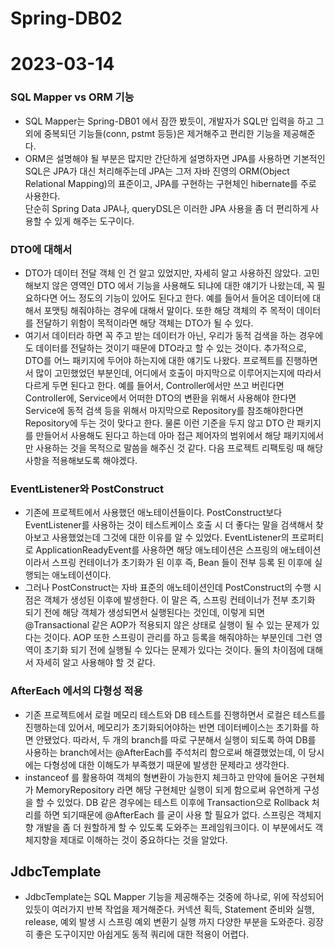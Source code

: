 # Spring-DB02

# 2023-03-14
### SQL Mapper vs ORM 기능
- SQL Mapper는 Spring-DB01 에서 잠깐 봤듯이, 개발자가 SQL만 입력을 하고 그 외에 중복되던 기능들(conn, pstmt 등등)은 제거해주고 편리한 기능을 제공해준다.
- ORM은 설명해야 될 부분은 많지만 간단하게 설명하자면 JPA를 사용하면 기본적인 SQL은 JPA가 대신 처리해주는데 JPA는 그저 자바 진영의 ORM(Object Relational Mapping)의 표준이고, JPA를 구현하는 구현체인 hibernate를 주로 사용한다.   
단순히 Spring Data JPA나, queryDSL은 이러한 JPA 사용을 좀 더 편리하게 사용할 수 있게 해주는 도구이다.

### DTO에 대해서
- DTO가 데이터 전달 객체 인 건 알고 있었지만, 자세히 알고 사용하진 않았다. 고민해보지 않은 영역인 DTO 에서 기능을 사용해도 되냐에 대한 얘기가 나왔는데, 꼭 필요하다면 어느 정도의 기능이 있어도 된다고 한다. 예를 들어서 들어온 데이터에 대해서 포맷팅 해줘야하는 경우에 대해서 말이다. 또한 해당 객체의 주 목적이 데이터를 전달하기 위함이 목적이라면 해당 객체는 DTO가 될 수 있다.   
- 여기서 데이터라 하면 꼭 주고 받는 데이터가 아닌, 우리가 동적 검색을 하는 경우에도 데이터를 전달하는 것이기 때문에 DTO라고 할 수 있는 것이다. 추가적으로, DTO를 어느 패키지에 두어야 하는지에 대한 얘기도 나왔다. 프로젝트를 진행하면서 많이 고민했었던 부분인데, 어디에서 호출이 마지막으로 이루어지는지에 따라서 다르게 두면 된다고 한다. 예를 들어서, Controller에서만 쓰고 버린다면 Controller에, Service에서 어떠한 DTO의 변환을 위해서 사용해야 한다면 Service에 동적 검색 등을 위해서 마지막으로 Repository를 참조해야한다면 Repository에 두는 것이 맞다고 한다. 물론 이런 기준을 두지 않고 DTO 란 패키지를 만들어서 사용해도 된다고 하는데 아마 접근 제어자의 범위에서 해당 패키지에서만 사용하는 것을 목적으로 말씀을 해주신 것 같다. 다음 프로젝트 리팩토링 때 해당 사항을 적용해보도록 해야겠다. 

### EventListener와 PostConstruct
- 기존에 프로젝트에서 사용했던 애노테이션들이다. PostConstruct보다 EventListener를 사용하는 것이 테스트케이스 호출 시 더 좋다는 말을 검색해서 찾아보고 사용했었는데 그것에 대한 이유를 알 수 있었다. EventListener의 프로퍼티로 ApplicationReadyEvent를 사용하면 해당 애노테이션은 스프링의 애노테이션이라서 스프링 컨테이너가 초기화가 된 이후 즉, Bean 들이 전부 등록 된 이후에 실행되는 애노테이션이다.   
- 그러나 PostConstruct는 자바 표준의 애노테이션인데 PostConstruct의 수행 시점은 객체가 생성된 이후에 발생한다. 이 말은 즉, 스프링 컨테이너가 전부 초기화 되기 전에 해당 객체가 생성되면서 실행된다는 것인데, 이렇게 되면 @Transactional 같은 AOP가 적용되지 않은 상태로 실행이 될 수 있는 문제가 있다는 것이다. AOP 또한 스프링이 관리를 하고 등록을 해줘야하는 부분인데 그런 영역이 초기화 되기 전에 실행될 수 있다는 문제가 있다는 것이다. 둘의 차이점에 대해서 자세히 알고 사용해야 할 것 같다.

### AfterEach 에서의 다형성 적용
- 기존 프로젝트에서 로컬 메모리 테스트와 DB 테스트를 진행하면서 로컬은 테스트를 진행하는데 있어서, 메모리가 초기화되어야하는 반면 데이터베이스는 초기화를 하면 안됐었다. 따라서, 두 개의 branch를 따로 구분해서 실행이 되도록 하여 DB를 사용하는 branch에서는 @AfterEach를 주석처리 함으로써 해결했었는데, 이 당시에는 다형성에 대한 이해도가 부족했기 때문에 발생한 문제라고 생각한다.   
- instanceof 를 활용하여 객체의 형변환이 가능한지 체크하고 만약에 들어온 구현체가 MemoryRepository 라면 해당 구현체만 실행이 되게 함으로써 유연하게 구성을 할 수 있었다. DB 같은 경우에는 테스트 이후에 Transaction으로 Rollback 처리를 하면 되기때문에 @AfterEach 를 굳이 사용 할 필요가 없다. 스프링은 객체지향 개발을 좀 더 원할하게 할 수 있도록 도와주는 프레임워크이다. 이 부분에서도 객체지향을 제대로 이해하는 것이 중요하다는 것을 알았다.

## JdbcTemplate
- JdbcTemplate는 SQL Mapper 기능을 제공해주는 것중에 하나로, 위에 작성되어있듯이 여러가지 반복 작업을 제거해준다. 커넥션 획득, Statement 준비와 실행, release, 예외 발생 시 스프링 예외 변환기 실행 까지 다양한 부분을 도와준다. 굉장히 좋은 도구이지만 아쉽게도 동적 쿼리에 대한 적용이 어렵다.
